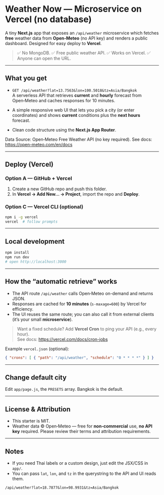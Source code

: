 # Weather Now — Microservice on Vercel (no database)

A tiny **Next.js** app that exposes an `/api/weather` microservice which fetches **free** weather data from **Open‑Meteo** (no API key) and renders a public dashboard. Designed for easy deploy to **Vercel**.

> ✅ No MongoDB. ✅ Free public weather API. ✅ Works on Vercel. ✅ Anyone can open the URL.

---

## What you get

- `GET /api/weather?lat=13.7563&lon=100.5018&tz=Asia/Bangkok`  
  A serverless API that retrieves **current** and **hourly** forecast from Open‑Meteo and caches responses for 10 minutes.

- A simple responsive web UI that lets you pick a city (or enter coordinates) and shows **current** conditions plus the **next hours** forecast.

- Clean code structure using the **Next.js App Router**.

Data Source: Open‑Meteo Free Weather API (no key required). See docs: https://open-meteo.com/en/docs

---

## Deploy (Vercel)

### Option A — GitHub + Vercel
1. Create a new GitHub repo and push this folder.
2. In **Vercel → Add New… → Project**, import the repo and **Deploy**.

### Option C — Vercel CLI (optional)
```bash
npm i -g vercel
vercel  # follow prompts
```

---

## Local development

```bash
npm install
npm run dev
# open http://localhost:3000
```

---

## How the “automatic retrieve” works

- The API route `/api/weather` calls Open‑Meteo on-demand and returns JSON.
- Responses are cached for **10 minutes** (`s-maxage=600`) by Vercel for efficiency.
- The UI reuses the same route; you can also call it from external clients (it’s your small **microservice**).

> Want a fixed schedule? Add **Vercel Cron** to ping your API (e.g., every hour).  
> See docs: https://vercel.com/docs/cron-jobs

Example `vercel.json` (optional):
```json
{ "crons": [ { "path": "/api/weather", "schedule": "0 * * * *" } ] }
```

---

## Change default city

Edit `app/page.js`, the `PRESETS` array. Bangkok is the default.

---

## License & Attribution

- This starter is MIT.  
- Weather data © Open‑Meteo — free for **non‑commercial** use, **no API key** required. Please review their terms and attribution requirements.

---

## Notes

- If you need Thai labels or a custom design, just edit the JSX/CSS in `app/`.
- You can pass `lat`, `lon`, and `tz` in the querystring to the API and UI reads them.

```
/api/weather?lat=18.7877&lon=98.9931&tz=Asia/Bangkok
```
